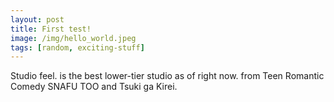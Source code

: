 ```yaml
---
layout: post
title: First test!
image: /img/hello_world.jpeg
tags: [random, exciting-stuff]
---
```


Studio feel. is the best lower-tier studio as of right now.
from Teen Romantic Comedy SNAFU TOO and Tsuki ga Kirei.

